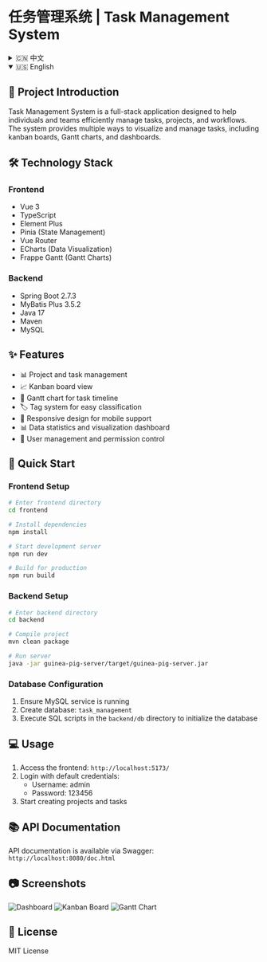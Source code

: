 # 任务管理系统 | Task Management System

<details>
<summary>🇨🇳 中文</summary>

## 📝 项目介绍

任务管理系统是一个全栈应用，旨在帮助个人和团队高效管理任务、项目和工作流程。该系统提供看板视图、甘特图、仪表盘等多种方式来可视化和管理任务。

## 🛠️ 技术栈

### 前端
- Vue 3
- TypeScript
- Element Plus
- Pinia (状态管理)
- Vue Router
- ECharts (数据可视化)
- Frappe Gantt (甘特图)

### 后端
- Spring Boot 2.7.3
- MyBatis Plus 3.5.2
- Java 17
- Maven
- MySQL

## ✨ 功能特性

- 📊 项目和任务管理
- 📈 任务看板视图
- 📅 甘特图展示任务时间线
- 🏷️ 标签系统方便分类
- 📱 响应式设计，支持移动端
- 📊 数据统计和可视化面板
- 👤 用户管理和权限控制

## 🚀 快速开始

### 前端启动

```bash
# 进入前端目录
cd frontend

# 安装依赖
npm install

# 启动开发服务器
npm run dev

# 打包生产环境
npm run build
```

### 后端启动

```bash
# 进入后端目录
cd backend

# 编译项目
mvn clean package

# 运行服务
java -jar guinea-pig-server/target/guinea-pig-server.jar
```

### 数据库配置

1. 确保MySQL服务已启动
2. 创建数据库：`task_management`
3. 执行`backend/db`目录下的SQL脚本初始化数据库

## 💻 使用方法

1. 访问前端应用：`http://localhost:5173/`
2. 使用以下默认账号登录:
   - 用户名: admin
   - 密码: 123456
3. 开始创建项目和任务

## 📚 API文档

API文档通过Swagger提供: `http://localhost:8080/doc.html`

</details>

<details open>
<summary>🇺🇸 English</summary>

## 📝 Project Introduction

Task Management System is a full-stack application designed to help individuals and teams efficiently manage tasks, projects, and workflows. The system provides multiple ways to visualize and manage tasks, including kanban boards, Gantt charts, and dashboards.

## 🛠️ Technology Stack

### Frontend
- Vue 3
- TypeScript
- Element Plus
- Pinia (State Management)
- Vue Router
- ECharts (Data Visualization)
- Frappe Gantt (Gantt Charts)

### Backend
- Spring Boot 2.7.3
- MyBatis Plus 3.5.2
- Java 17
- Maven
- MySQL

## ✨ Features

- 📊 Project and task management
- 📈 Kanban board view
- 📅 Gantt chart for task timeline
- 🏷️ Tag system for easy classification
- 📱 Responsive design for mobile support
- 📊 Data statistics and visualization dashboard
- 👤 User management and permission control

## 🚀 Quick Start

### Frontend Setup

```bash
# Enter frontend directory
cd frontend

# Install dependencies
npm install

# Start development server
npm run dev

# Build for production
npm run build
```

### Backend Setup

```bash
# Enter backend directory
cd backend

# Compile project
mvn clean package

# Run server
java -jar guinea-pig-server/target/guinea-pig-server.jar
```

### Database Configuration

1. Ensure MySQL service is running
2. Create database: `task_management`
3. Execute SQL scripts in the `backend/db` directory to initialize the database

## 💻 Usage

1. Access the frontend: `http://localhost:5173/`
2. Login with default credentials:
   - Username: admin
   - Password: 123456
3. Start creating projects and tasks

## 📚 API Documentation

API documentation is available via Swagger: `http://localhost:8080/doc.html`

</details>

## 📷 Screenshots

![Dashboard](screenshots/dashboard.png)
![Kanban Board](screenshots/kanban.png)
![Gantt Chart](screenshots/gantt.png)

## 📄 License

MIT License 